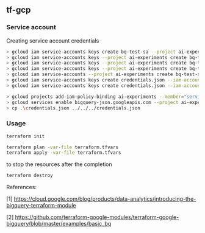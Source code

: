 ## tf-gcp

### Service account

Creating service account credentials

```sh
> gcloud iam service-accounts keys create bq-test-sa --project ai-experiments --display-name bq-test-sa
> gcloud iam service-accounts keys --project ai-experiments create bq-test-sa --display-name bq-test-sa
> gcloud iam service-accounts keys --project ai-experiments create bq-test-sa --display-name "bq-test-sa"
> gcloud iam service-accounts keys --project ai-experiments create bq-test-sa
> gcloud iam service-accounts --project ai-experiments create bq-test-sa
> gcloud iam service-accounts keys create credentials.json --iam-account bq-test-sa@ai-experiments.iam.gserviceaccount.com
> gcloud iam service-accounts keys create credentials.json --iam-account bq-test-sa@ai-experiments.iam.gserviceaccount.com --user-output-enabled false

> gcloud projects add-iam-policy-binding ai-experiments --member="serviceAccount:bq-test-sa@ai-experiments.iam.gserviceaccount.com" --role="roles/bigquery.dataOwner" --user-output-enabled false
> gcloud services enable bigquery-json.googleapis.com --project ai-experiments
> cp .\credentials.json ../../../credentials.json
```

### Usage

```sh
terraform init

terraform plan -var-file terraform.tfvars
terraform apply -var-file terraform.tfvars
```

to stop the resources after the completion

```sh
terraform destroy
```

References:

[1] https://cloud.google.com/blog/products/data-analytics/introducing-the-bigquery-terraform-module

[2] https://github.com/terraform-google-modules/terraform-google-bigquery/blob/master/examples/basic_bq
